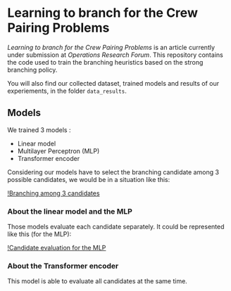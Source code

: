 # Learning to branch for the Crew Pairing Problems
*Learning to branch for the Crew Pairing Problems* is an article currently under submission at *Operations Research Forum*.
This repository contains the code used to train the branching heuristics based on the strong branching policy.

You will also find our collected dataset, trained models and results of our experiements, in the folder `data_results`.

## Models
We trained 3 models :
* Linear model
* Multilayer Perceptron (MLP)
* Transformer encoder

Considering our models have to select the branching candidate among 3 possible candidates, we would be in a situation like this:

[!Branching among 3 candidates](./images/presentation.png)

### About the linear model and the MLP
Those models evaluate each candidate separately.
It could be represented like this (for the MLP):

[!Candidate evaluation for the MLP](./images/mlp.png)

### About the Transformer encoder
This model is able to evaluate all candidates at the same time.

